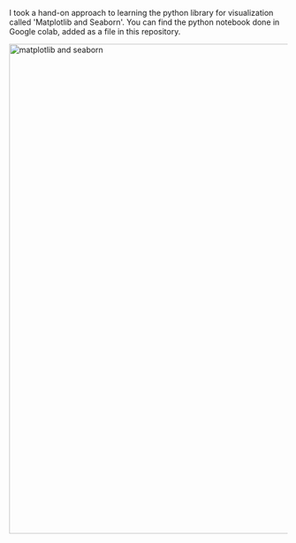 I took a hand-on approach to learning the python library for visualization called 'Matplotlib and Seaborn'. You can find the python notebook done in Google colab, added as a file in this repository.

<img width="928" height="886" alt="matplotlib and seaborn" src="https://github.com/user-attachments/assets/de1b07e0-fc66-4248-9fd3-5aa4cdb03d43" />
